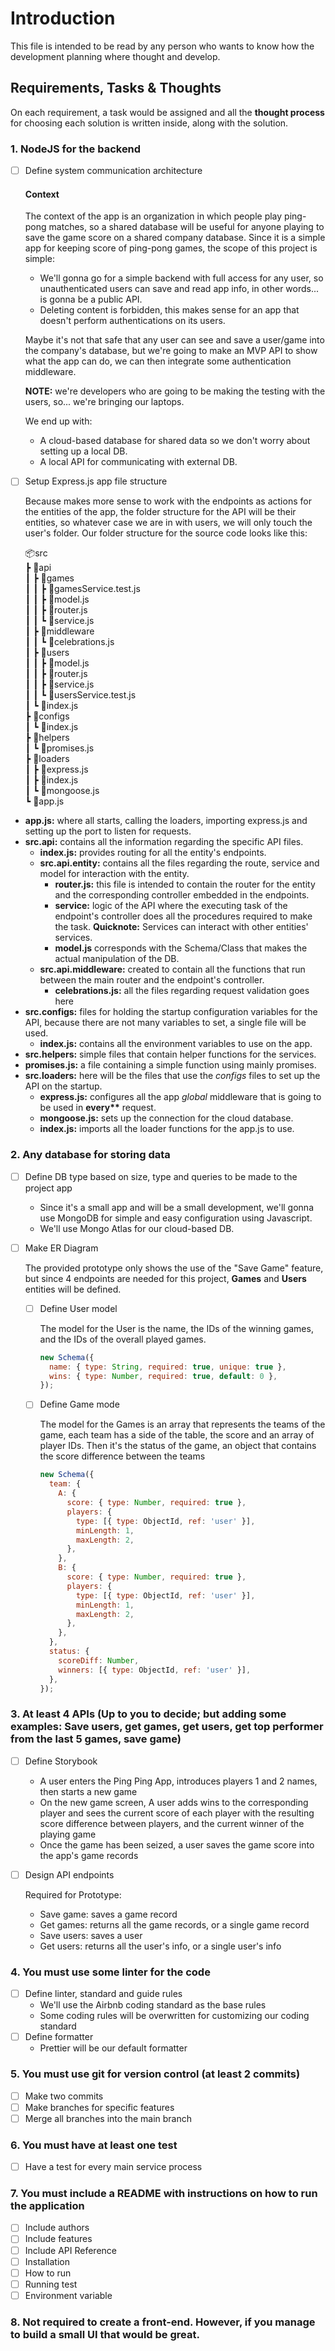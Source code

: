 # Introduction

This file is intended to be read by any person who wants to know how the development planning where thought and develop.

## Requirements, Tasks & Thoughts

On each requirement, a task would be assigned and all the **thought process** for choosing each solution is written inside, along with the solution.

### 1. NodeJS for the backend

- [ ] Define system communication architecture

  #### Context

  The context of the app is an organization in which people play ping-pong matches, so a shared database will be useful for anyone playing to save the game score on a shared company database.
  Since it is a simple app for keeping score of ping-pong games, the scope of this project is simple:

  - We'll gonna go for a simple backend with full access for any user, so unauthenticated users can save and read app info, in other words... is gonna be a public API.
  - Deleting content is forbidden, this makes sense for an app that doesn't perform authentications on its users.

  Maybe it's not that safe that any user can see and save a user/game into the company's database, but we're going to make an MVP API to show what the app can do, we can then integrate some authentication middleware.

  **NOTE:** we're developers who are going to be making the testing with the users, so... we're bringing our laptops.

  We end up with:

  - A cloud-based database for shared data so we don't worry about setting up a local DB.
  - A local API for communicating with external DB.

- [ ] Setup Express.js app file structure

  Because makes more sense to work with the endpoints as actions for the entities of the app, the folder structure for the API will be their entities, so whatever case we are in with users, we will only touch the user's folder. Our folder structure for the source code looks like this:

  📦src  
  ┣ 📂api  
  ┃ ┣ 📂games  
  ┃ ┃ ┣ 📜gamesService.test.js  
  ┃ ┃ ┣ 📜model.js  
  ┃ ┃ ┣ 📜router.js  
  ┃ ┃ ┗ 📜service.js  
  ┃ ┣ 📂middleware  
  ┃ ┃ ┗ 📜celebrations.js  
  ┃ ┣ 📂users  
  ┃ ┃ ┣ 📜model.js  
  ┃ ┃ ┣ 📜router.js  
  ┃ ┃ ┣ 📜service.js  
  ┃ ┃ ┗ 📜usersService.test.js  
  ┃ ┗ 📜index.js  
  ┣ 📂configs  
  ┃ ┗ 📜index.js  
  ┣ 📂helpers  
  ┃ ┗ 📜promises.js  
  ┣ 📂loaders  
  ┃ ┣ 📜express.js  
  ┃ ┣ 📜index.js  
  ┃ ┗ 📜mongoose.js  
  ┗ 📜app.js

- **app.js:** where all starts, calling the loaders, importing express.js and setting up the port to listen for requests.
- **src.api:** contains all the information regarding the specific API files.
  - **index.js:** provides routing for all the entity's endpoints.
  - **src.api.entity:** contains all the files regarding the route, service and model for interaction with the entity.
    - **router.js:** this file is intended to contain the router for the entity and the corresponding controller embedded in the endpoints.
    - **service:** logic of the API where the executing task of the endpoint's controller does all the procedures required to make the task. **Quicknote:** Services can interact with other entities' services.
    - **model.js** corresponds with the Schema/Class that makes the actual manipulation of the DB.
  - **src.api.middleware:** created to contain all the functions that run between the main router and the endpoint's controller.
    - **celebrations.js:** all the files regarding request validation goes here
- **src.configs:** files for holding the startup configuration variables for the API, because there are not many variables to set, a single file will be used.
  - **index.js:** contains all the environment variables to use on the app.
- **src.helpers:** simple files that contain helper functions for the services.
- **promises.js:** a file containing a simple function using mainly promises.
- **src.loaders:** here will be the files that use the _configs_ files to set up the API on the startup.
  - **express.js:** configures all the app _global_ middleware that is going to be used in **every\*\*** request.
  - **mongoose.js:** sets up the connection for the cloud database.
  - **index.js:** imports all the loader functions for the app.js to use.

### 2. Any database for storing data

- [ ] Define DB type based on size, type and queries to be made to the project app

  - Since it's a small app and will be a small development, we'll gonna use MongoDB for simple and easy configuration using Javascript.
  - We'll use Mongo Atlas for our cloud-based DB.

- [ ] Make ER Diagram

  The provided prototype only shows the use of the "Save Game" feature, but since 4 endpoints are needed for this project, **Games** and **Users** entities will be defined.

  - [ ] Define User model

    The model for the User is the name, the IDs of the winning games, and the IDs of the overall played games.

    ```javascript
    new Schema({
      name: { type: String, required: true, unique: true },
      wins: { type: Number, required: true, default: 0 },
    });
    ```

  - [ ] Define Game mode

    The model for the Games is an array that represents the teams of the game, each team has a side of the table, the score and an array of player IDs. Then it's the status of the game, an object that contains the score difference between the teams

    ```javascript
    new Schema({
      team: {
        A: {
          score: { type: Number, required: true },
          players: {
            type: [{ type: ObjectId, ref: 'user' }],
            minLength: 1,
            maxLength: 2,
          },
        },
        B: {
          score: { type: Number, required: true },
          players: {
            type: [{ type: ObjectId, ref: 'user' }],
            minLength: 1,
            maxLength: 2,
          },
        },
      },
      status: {
        scoreDiff: Number,
        winners: [{ type: ObjectId, ref: 'user' }],
      },
    });
    ```

### 3. At least 4 APIs (Up to you to decide; but adding some examples: Save users, get games, get users, get top performer from the last 5 games, save game)

- [ ] Define Storybook

  - A user enters the Ping Ping App, introduces players 1 and 2 names, then starts a new game
  - On the new game screen, A user adds wins to the corresponding player and sees the current score of each player with the resulting score difference between players, and the current winner of the playing game
  - Once the game has been seized, a user saves the game score into the app's game records

- [ ] Design API endpoints

  Required for Prototype:

  - Save game: saves a game record
  - Get games: returns all the game records, or a single game record
  - Save users: saves a user
  - Get users: returns all the user's info, or a single user's info

### 4. You must use some linter for the code

- [ ] Define linter, standard and guide rules
  - We'll use the Airbnb coding standard as the base rules
  - Some coding rules will be overwritten for customizing our coding standard
- [ ] Define formatter
  - Prettier will be our default formatter

### 5. You must use git for version control (at least 2 commits)

- [ ] Make two commits
- [ ] Make branches for specific features
- [ ] Merge all branches into the main branch

### 6. You must have at least one test

- [ ] Have a test for every main service process

### 7. You must include a README with instructions on how to run the application

- [ ] Include authors
- [ ] Include features
- [ ] Include API Reference
- [ ] Installation
- [ ] How to run
- [ ] Running test
- [ ] Environment variable

### 8. Not required to create a front-end. However, if you manage to build a small UI that would be great.
